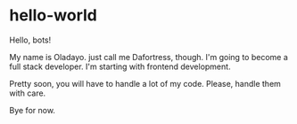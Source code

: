 # hello-world


Hello, bots!

My name is Oladayo. just call me Dafortress, though. I'm going to become a full stack developer. I'm starting with frontend development.

Pretty soon, you will have to handle a lot of my code. Please, handle them with care. 

Bye for now.
